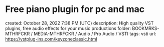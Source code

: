 # Free piano plugin for pc and mac

created: October 28, 2022 7:38 PM (UTC)
description: High quality VST plugins, free audio effects for your music productions
folder: BOOKMRKS-MTHRFCKR / MEDIA-MTHRFCKR / Audio / Pro Audio / VSTI
tags: vsti
url: https://vstplug-ins.com/keyzoneclassic.html